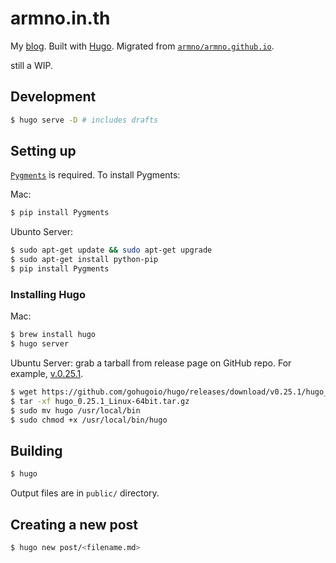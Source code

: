 # armno.in.th

My [blog](https://armno.in.th). Built with [Hugo](https://gohugo.io/). Migrated from [`armno/armno.github.io`](https://github.com/armno/armno.github.io).

still a WIP.

## Development

```sh
$ hugo serve -D # includes drafts
```

## Setting up

[`Pygments`](http://pygments.org/) is required. To install Pygments:

Mac:

```sh
$ pip install Pygments
```

Ubunto Server:

```sh
$ sudo apt-get update && sudo apt-get upgrade
$ sudo apt-get install python-pip
$ pip install Pygments
```

### Installing Hugo

Mac:

```sh
$ brew install hugo
$ hugo server
```

Ubuntu Server: grab a tarball from release page on GitHub repo. For example, [v.0.25.1](https://github.com/gohugoio/hugo/releases/tag/v0.25.1).

```sh
$ wget https://github.com/gohugoio/hugo/releases/download/v0.25.1/hugo_0.25.1_Linux-64bit.tar.gz
$ tar -xf hugo_0.25.1_Linux-64bit.tar.gz
$ sudo mv hugo /usr/local/bin
$ sudo chmod +x /usr/local/bin/hugo
```

## Building

```sh
$ hugo
```

Output files are in `public/` directory.

## Creating a new post

```sh
$ hugo new post/<filename.md>
```
